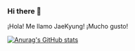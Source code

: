 ### Hi there 👋

<!--
**Sim-JaeKyung/Sim-JaeKyung** is a ✨ _special_ ✨ repository because its `README.md` (this file) appears on your GitHub profile.

Here are some ideas to get you started:

- 🔭 I’m currently working on ...
- 🌱 I’m currently learning ...
- 👯 I’m looking to collaborate on ...
- 🤔 I’m looking for help with ...
- 💬 Ask me about ...
- 📫 How to reach me: ...
- 😄 Pronouns: ...
- ⚡ Fun fact: ...
-->

¡Hola! Me llamo JaeKyung! ¡Mucho gusto!


[![Anurag's GitHub stats](https://github-readme-stats.vercel.app/api?username=Sim-JaeKyung)](https://github.com/anuraghazra/github-readme-stats)



